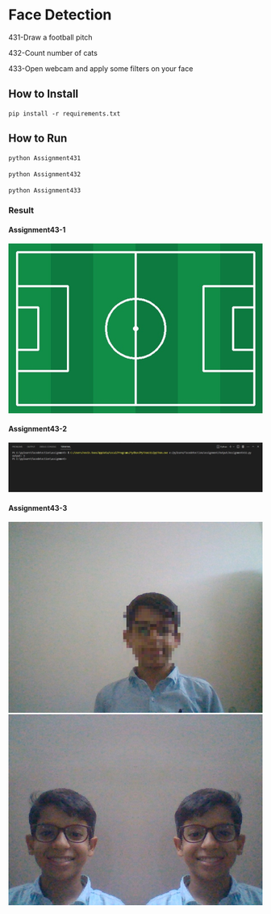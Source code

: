 # Face Detection

431-Draw a football pitch

432-Count number of cats

433-Open webcam and apply some filters on your face


## How to Install
````
pip install -r requirements.txt
````
## How to Run
````
python Assignment431

python Assignment432

python Assignment433
````
### Result

#### Assignment43-1

![preview image](/Output/Football_Pitch.jpg)

#### Assignment43-2

![preview image](/Output/output%20assignment432.jpg)

#### Assignment43-3

![preview image](/Output/Chess_face.jpg)
![preview image](/Output/Mirror_face.jpg)